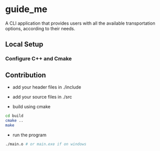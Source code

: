 # guide_me

A CLI application that provides users with all the available transportation options, according to their needs.

## Local Setup

### Configure C++ and Cmake

## Contribution

-   add your header files in ./include
-   add your source files in ./src

-   build using cmake

```bash
cd build
cmake ..
make
```

-   run the program

```bash
./main.o # or main.exe if on windows
```

